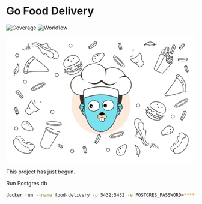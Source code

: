 # Go Food Delivery

![Coverage](https://img.shields.io/badge/Coverage-71.6%25-brightgreen)
![Workflow](https://github.com/mukulmantosh/Go_Food_Delivery/actions/workflows/test.yaml/badge.svg)


![background](./misc/images/background.png)

This project has just begun.


Run Postgres db

```bash
docker run --name food-delivery -p 5432:5432 -e POSTGRES_PASSWORD=****** -d postgres
```